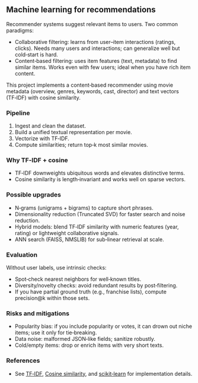 ## Machine learning for recommendations

Recommender systems suggest relevant items to users. Two common paradigms:

- Collaborative filtering: learns from user–item interactions (ratings, clicks). Needs many users and interactions; can generalize well but cold‑start is hard.
- Content‑based filtering: uses item features (text, metadata) to find similar items. Works even with few users; ideal when you have rich item content.

This project implements a content‑based recommender using movie metadata (overview, genres, keywords, cast, director) and text vectors (TF‑IDF) with cosine similarity.

### Pipeline

1. Ingest and clean the dataset.
2. Build a unified textual representation per movie.
3. Vectorize with TF‑IDF.
4. Compute similarities; return top‑k most similar movies.

### Why TF‑IDF + cosine

- TF‑IDF downweights ubiquitous words and elevates distinctive terms.
- Cosine similarity is length‑invariant and works well on sparse vectors.

### Possible upgrades

- N‑grams (unigrams + bigrams) to capture short phrases.
- Dimensionality reduction (Truncated SVD) for faster search and noise reduction.
- Hybrid models: blend TF‑IDF similarity with numeric features (year, rating) or lightweight collaborative signals.
- ANN search (FAISS, NMSLIB) for sub‑linear retrieval at scale.

### Evaluation

Without user labels, use intrinsic checks:

- Spot‑check nearest neighbors for well‑known titles.
- Diversity/novelty checks: avoid redundant results by post‑filtering.
- If you have partial ground truth (e.g., franchise lists), compute precision@k within those sets.

### Risks and mitigations

- Popularity bias: if you include popularity or votes, it can drown out niche items; use it only for tie‑breaking.
- Data noise: malformed JSON‑like fields; sanitize robustly.
- Cold/empty items: drop or enrich items with very short texts.

### References

- See [TF‑IDF](./TF-IDF.md), [Cosine similarity](./cosine-similarity.md), and [scikit‑learn](./scikit-learn.md) for implementation details.
